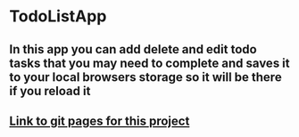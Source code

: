 # TodoListApp

<h2>In this app you can add delete and edit todo tasks that you may need to complete and saves it to your local browsers storage so it will be there if you reload it<h2>
<a href="https://dmand723.github.io/TodoListApp/">Link to git pages for this project</a>

